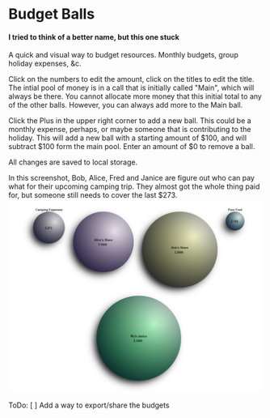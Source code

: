 # Budget Balls
#### I tried to think of a better name, but this one stuck
A quick and visual way to budget resources. Monthly budgets, group holiday expenses, &c.

Click on the numbers to edit the amount, click on the titles to edit the title. The intial pool of money is in a call that is initially called "Main", which will always be there. You cannot allocate more money that this initial total to any of the other balls. However, you can always add more to the Main ball.

Click the Plus in the upper right corner to add a new ball. This could be a monthly expense, perhaps, or maybe someone that is contributing to the holiday. This will add a new ball with a starting amount of $100, and will subtract $100 form the main pool. Enter an amount of $0 to remove a ball.

All changes are saved to local storage. 

In this screenshot, Bob, Alice, Fred and Janice are figure out who can pay what for their upcoming camping trip. They almost got the whole thing paid for, but someone still needs to cover the last $273.
![Screenshot](https://github.com/B-Dionysus/budget/blob/master/screenShot.PNG)

ToDo: 
 [ ] Add a way to export/share the budgets
